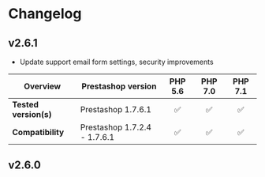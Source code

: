 # Changelog

## v2.6.1

* Update support email form settings, security improvements

|  Overview | Prestashop version | PHP 5.6 | PHP 7.0 | PHP 7.1 |  
|---|---|:---:|:---:|:---:|  
| **Tested version(s)** | Prestashop 1.7.6.1 | &#9989; | &#9989; | &#9989; |  
| **Compatibility** | Prestashop 1.7.2.4 - 1.7.6.1 | &#9989; | &#9989; | &#9989; |  

## v2.6.0